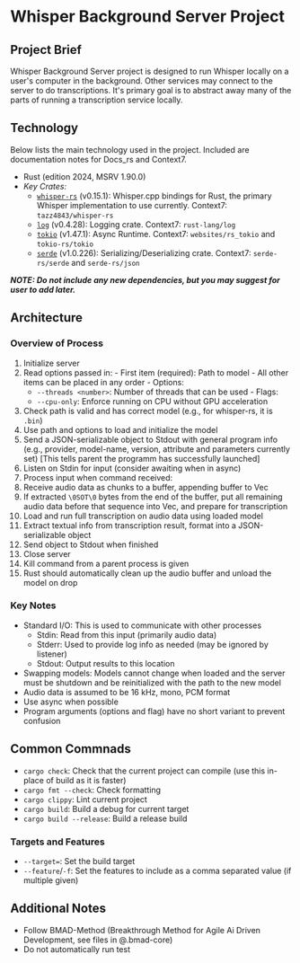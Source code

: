 # Whisper Background Server Project

## Project Brief

Whisper Background Server project is designed to run Whisper locally on a user's computer in the background. Other services may connect to the server to do transcriptions. It's primary goal is to abstract away many of the parts of running a transcription service locally.

## Technology

Below lists the main technology used in the project. Included are documentation notes for Docs_rs and Context7.

- Rust (edition 2024, MSRV 1.90.0)
- _Key Crates:_
  - [`whisper-rs`](https://docs.rs/whisper-rs/) (v0.15.1): Whisper.cpp bindings for Rust, the primary Whisper implementation to use currently. Context7: `tazz4843/whisper-rs`
  - [`log`](https://docs.rs/crate/log/) (v0.4.28): Logging crate. Context7: `rust-lang/log`
  - [`tokio`](https://docs.rs/tokio) (v1.47.1): Async Runtime. Context7: `websites/rs_tokio` and `tokio-rs/tokio`
  - [`serde`](https://docs.rs/serde) (v1.0.226): Serializing/Deserializing crate. Context7: `serde-rs/serde` and `serde-rs/json`

_**NOTE: Do not include any new dependencies, but you may suggest for user to add later.**_

## Architecture

### Overview of Process

1. Initialize server
  1. Read options passed in:
    - First item (required): Path to model
    - All other items can be placed in any order
    - Options:
      - `--threads <number>`: Number of threads that can be used
    - Flags:
      - `--cpu-only`: Enforce running on CPU without GPU acceleration
  2. Check path is valid and has correct model (e.g., for whisper-rs, it is `.bin`)
  3. Use path and options to load and initialize the model
  4. Send a JSON-serializable object to Stdout with general program info (e.g., provider, model-name, version, attribute and parameters currently set) [This tells parent the programm has successfully launched]
2. Listen on Stdin for input (consider awaiting when in async)
3. Process input when command received:
  1. Receive audio data as chunks to a buffer, appending buffer to Vec
  2. If extracted `\0SOT\0` bytes from the end of the buffer, put all remaining audio data before that sequence into Vec, and prepare for transcription
  3. Load and run full transcription on audio data using loaded model
  4. Extract textual info from transcription result, format into a JSON-serializable object
  5. Send object to Stdout when finished
4. Close server
  1. Kill command from a parent process is given
  2. Rust should automatically clean up the audio buffer and unload the model on drop

### Key Notes

- Standard I/O: This is used to communicate with other processes
  - Stdin: Read from this input (primarily audio data)
  - Stderr: Used to provide log info as needed (may be ignored by listener)
  - Stdout: Output results to this location
- Swapping models: Models cannot change when loaded and the server must be shutdown and be reinitialized with the path to the new model
- Audio data is assumed to be 16 kHz, mono, PCM format
- Use async when possible
- Program arguments (options and flag) have no short variant to prevent confusion

## Common Commnads

- `cargo check`: Check that the current project can compile (use this in-place of build as it is faster)
- `cargo fmt --check`: Check formatting
- `cargo clippy`: Lint current project
- `cargo build`: Build a debug for current target
- `cargo build --release`: Build a release build

### Targets and Features

- `--target=`: Set the build target
- `--feature`/`-f`: Set the features to include as a comma separated value (if multiple given)

## Additional Notes

- Follow BMAD-Method (Breakthrough Method for Agile Ai Driven Development, see files in @.bmad-core)
- Do not automatically run test